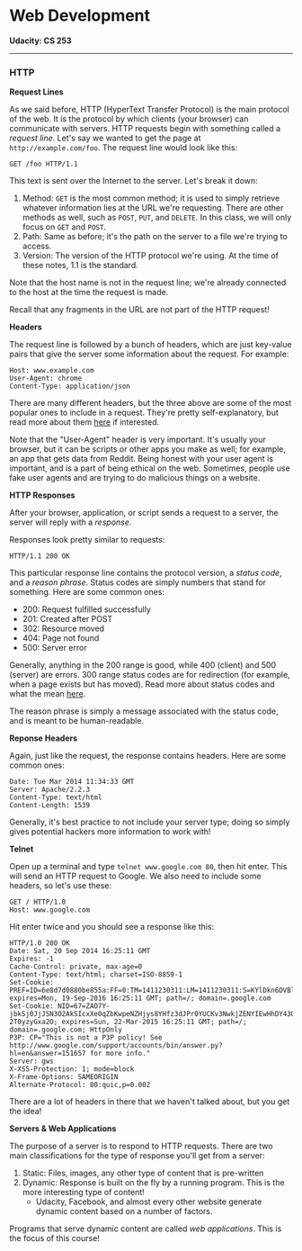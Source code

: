 # Web Development

**Udacity: CS 253**

---

### HTTP

**Request Lines**

As we said before, HTTP (HyperText Transfer Protocol) is the main protocol of the web. It is the protocol by which clients (your browser) can communicate with servers. HTTP requests begin with something called a *request line*. Let's say we wanted to get the page at `http://example.com/foo`. The request line would look like this:

    GET /foo HTTP/1.1

This text is sent over the Internet to the server. Let's break it down:

1. Method: `GET` is the most common method; it is used to simply retrieve whatever information lies at the URL we're requesting. There are other methods as well, such as `POST`, `PUT`, and `DELETE`. In this class, we will only focus on `GET` and `POST`.
2. Path: Same as before; it's the path on the server to a file we're trying to access.
3. Version: The version of the HTTP protocol we're using. At the time of these notes, 1.1 is the standard.

Note that the host name is not in the request line; we're already connected to the host at the time the request is made.

Recall that any fragments in the URL are not part of the HTTP request!

**Headers**

The request line is followed by a bunch of headers, which are just key-value pairs that give the server some information about the request. For example:

    Host: www.example.com
    User-Agent: chrome
    Content-Type: application/json

There are many different headers, but the three above are some of the most popular ones to include in a request. They're pretty self-explanatory, but read more about them [here](http://www.w3.org/Protocols/rfc2616/rfc2616-sec14.html) if interested.

Note that the "User-Agent" header is very important. It's usually your browser, but it can be scripts or other apps you make as well; for example, an app that gets data from Reddit. Being honest with your user agent is important, and is a part of being ethical on the web. Sometimes, people use fake user agents and are trying to do malicious things on a website.

**HTTP Responses**

After your browser, application, or script sends a request to a server, the server will reply with a *response*.

Responses look pretty similar to requests:

    HTTP/1.1 200 OK

This particular response line contains the protocol version, a *status code*, and a *reason phrase*. Status codes are simply numbers that stand for something. Here are some common ones:

* 200: Request fulfilled successfully
* 201: Created after POST
* 302: Resource moved
* 404: Page not found
* 500: Server error

Generally, anything in the 200 range is good, while 400 (client) and 500 (server) are errors. 300 range status codes are for redirection (for example, when a page exists but has moved). Read more about status codes and what the mean [here](http://www.w3.org/Protocols/HTTP/HTRESP.html).

The reason phrase is simply a message associated with the status code, and is meant to be human-readable.

**Reponse Headers**

Again, just like the request, the response contains headers. Here are some common ones:

    Date: Tue Mar 2014 11:34:33 GMT
    Server: Apache/2.2.3
    Content-Type: text/html
    Content-Length: 1539

Generally, it's best practice to not include your server type; doing so simply gives potential hackers more information to work with!

**Telnet**

Open up a terminal and type `telnet www.google.com 80`, then hit enter. This will send an HTTP request to Google. We also need to include some headers, so let's use these:

    GET / HTTP/1.0
    Host: www.google.com

Hit enter twice and you should see a response like this:

    HTTP/1.0 200 OK
    Date: Sat, 20 Sep 2014 16:25:11 GMT
    Expires: -1
    Cache-Control: private, max-age=0
    Content-Type: text/html; charset=ISO-8859-1
    Set-Cookie: PREF=ID=6e8d7d0880be855a:FF=0:TM=1411230311:LM=1411230311:S=KYlDkn6DVBlfgNhh; expires=Mon, 19-Sep-2016 16:25:11 GMT; path=/; domain=.google.com
    Set-Cookie: NID=67=ZAO7Y-jbkSj0JjJSN3O2AkSIcxXe0qZbKwpeNZHjys8YHfz3dJPr0YUCKv3NwkjZENYIEwHhDY430u3tI0EYPEav_gsZdzsA7AV16GV7PnRc_vIpc6Tp-2T0yzyGxa2O; expires=Sun, 22-Mar-2015 16:25:11 GMT; path=/; domain=.google.com; HttpOnly
    P3P: CP="This is not a P3P policy! See http://www.google.com/support/accounts/bin/answer.py?hl=en&answer=151657 for more info."
    Server: gws
    X-XSS-Protection: 1; mode=block
    X-Frame-Options: SAMEORIGIN
    Alternate-Protocol: 80:quic,p=0.002

There are a lot of headers in there that we haven't talked about, but you get the idea!

**Servers & Web Applications**

The purpose of a server is to respond to HTTP requests. There are two main classifications for the type of response you'll get from a server:

1. Static: Files, images, any other type of content that is pre-written
2. Dynamic: Response is built on the fly by a running program. This is the more interesting type of content!
    * Udacity, Facebook, and almost every other website generate dynamic content based on a number of factors.

Programs that serve dynamic content are called *web applications*. This is the focus of this course!
